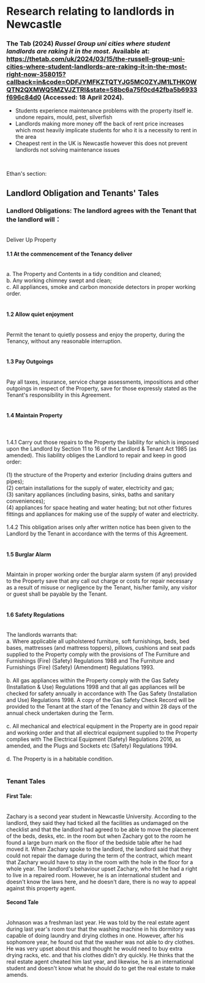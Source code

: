 # Research relating to landlords in Newcastle


### The Tab (2024) *Russel Group uni cities where student landlords are raking it in the most.* Available at: https://thetab.com/uk/2024/03/15/the-russell-group-uni-cities-where-student-landlords-are-raking-it-in-the-most-right-now-358015?callback=in&code=ODFJYMFKZTQTYJG5MC0ZYJM1LTHKOWQTN2QXMWQ5MZVJZTRI&state=58bc6a75f0cd42fba5b6933f696c84d0 (Accessed: 18 April 2024).
- Students experience maintenance problems with the property itself ie. undone repairs, mould, pest, silverfish
- Landlords making more money off the back of rent price increases which most heavily implicate students for who it is a necessity to rent in the area
- Cheapest rent in the UK is Newcastle however this does not prevent landlords not solving maintenance issues


<br>

Ethan's section:
<br>

<h2>Landlord Obligation and Tenants' Tales</h2>
<h3>Landlord Obligations: The landlord agrees with the Tenant that the landlord will：</h3>
<br>
Deliver Up Property
<br>
<h4>1.1 At the commencement of the Tenancy deliver</h4>
<br>
a. The Property and Contents in a tidy condition and cleaned;
<br>
b. Any working chimney swept and clean;
<br>
c. All appliances, smoke and carbon monoxide detectors in proper working order.
<br>
<br>
<h4>1.2 Allow quiet enjoyment</h4>
<br>
Permit the tenant to quietly possess and enjoy the property, during the Tenancy, without any reasonable interruption.
<br>
<br>
<h4>1.3 Pay Outgoings</h4>
<br>
Pay all taxes, insurance, service charge assessments, impositions and other outgoings in respect of the Property, save for those expressly stated as the Tenant's responsibility in this Agreement.
<br>
<br>
<h4>1.4  Maintain Property</h4>
  <br>
  <br>
  1.4.1 Carry out those repairs to the Property the liability for which is imposed upon the Landlord by Section 11 to 16 of the Landlord & Tenant Act 1985 (as amended). This liability obliges the Landlord to repair and keep in good order:
  <br>
  <br>
  (1) the structure of the Property and exterior (including drains gutters and pipes);
  <br>
  (2) certain installations for the supply of water, electricity and gas;
  <br>
  (3) sanitary appliances (including basins, sinks, baths and sanitary conveniences); 
  <br>
  (4) appliances for space heating and water heating; but not other fixtures fittings and appliances for making use of the supply of water and electricity.
  <br>
  <br>
  1.4.2 This obligation arises only after written notice has been given to the Landlord by the Tenant in accordance with the terms of this Agreement.
  <br>
  <br>
<h4>1.5 Burglar Alarm </h4>
<br>
Maintain in proper working order the burglar alarm system (if any) provided to the Property save that any call out charge or costs for repair necessary as a result of misuse or negligence by the Tenant, his/her family, any visitor or guest shall be payable by the Tenant.
<br>
<br>
<h4>1.6 Safety Regulations</h4>
<br>
The landlords warrants that:
<br>
a. Where applicable all upholstered furniture, soft furnishings, beds, bed bases, mattresses (and mattress toppers), pillows, cushions and seat pads supplied to the Property comply with the provisions of The Furniture and Furnishings (Fire) (Safety) Regulations 1988 and The Furniture and Furnishings (Fire) (Safety) (Amendment) Regulations 1993.
<br>
<br>
b. All gas appliances within the Property comply with the Gas Safety (Installation & Use) Regulations 1998 and that all gas appliances will be checked for safety annually in accordance with The Gas Safety (Installation and Use) Regulations 1998. A copy of the Gas Safety Check Record will be provided to the Tenant at the start of the Tenancy and within 28 days of the annual check undertaken during the Term.
<br>
<br>
c. All mechanical and electrical equipment in the Property are in good repair and working order and that all electrical equipment supplied to the Property complies with The Electrical Equipment (Safety) Regulations 2016, as amended, and the Plugs and Sockets etc (Safety) Regulations 1994.<br>
<br>
d. The Property is in a habitable condition.
<br>
<br>

<h3>Tenant Tales</h3>
<h4>First Tale:</h4>
<br>
Zachary is a second year student in Newcastle University. According to the landlord, they said they had ticked all the facilities as undamaged on the checklist and that the landlord had agreed to be able to move the placement of the beds, desks, etc. in the room but when Zachary got to the room he found a large burn mark on the floor of the bedside table after he had moved it. When Zachary spoke to the landlord, the landlord said that they could not repair the damage during the term of the contract, which meant that Zachary would have to stay in the room with the hole in the floor for a whole year. The landlord's behaviour upset Zachary, who felt he had a right to live in a repaired room. However, he is an international student and doesn't know the laws here, and he doesn't dare, there is no way to appeal against this property agent.
<br>
<h4>Second Tale</h4>
<br>
Johnason was a freshman last year. He was told by the real estate agent during last year's room tour that the washing machine in his dormitory was capable of doing laundry and drying clothes in one. However, after his sophomore year, he found out that the washer was not able to dry clothes. He was very upset about this and thought he would need to buy extra drying racks, etc. and that his clothes didn't dry quickly. He thinks that the real estate agent cheated him last year, and likewise, he is an international student and doesn't know what he should do to get the real estate to make amends.
<br>
  
